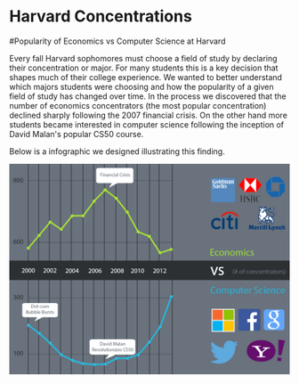 # Harvard Concentrations

#Popularity of Economics vs Computer Science at Harvard

Every fall Harvard sophomores must choose a field of study by declaring their concentration or major. For many students this is a key decision that shapes much of their college experience. We wanted to better understand which majors students were choosing and how the popularity of a given field of study has changed over time. In the process we discovered that the number of economics concentrators (the most popular concentration) declined sharply following the 2007 financial crisis. On the other hand more students became interested in computer science following the inception of David Malan's popular CS50 course. 

Below is a infographic we designed illustrating this finding.

![Economics vs Computer Science Majors](/EconomicsVsComputerScience.jpg?raw=true "Economics vs Computer Science")


